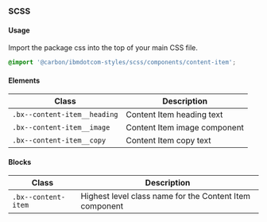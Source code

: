 ### SCSS

#### Usage

Import the package css into the top of your main CSS file.

```css
@import '@carbon/ibmdotcom-styles/scss/components/content-item';
```

#### Elements

| Class                        | Description                  |
| ---------------------------- | ---------------------------- |
| `.bx--content-item__heading` | Content Item heading text    |
| `.bx--content-item__image`   | Content Item image component |
| `.bx--content-item__copy`    | Content Item copy text       |

#### Blocks

| Class               | Description                                             |
| ------------------- | ------------------------------------------------------- |
| `.bx--content-item` | Highest level class name for the Content Item component |
